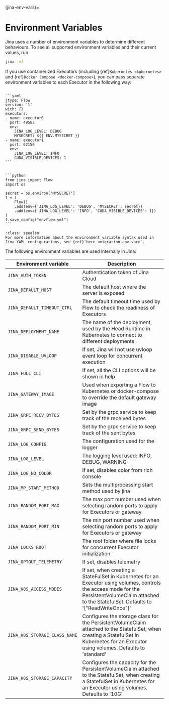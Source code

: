 (jina-env-vars)=
# Environment Variables

Jina uses a number of environment variables to determine different behaviours. To see all supported environment variables and their current values, run

```bash
jina -vf
```

If you use containerized Executors (including {ref}`Kubernetes <kubernetes>` and {ref}`Docker Compose <docker-compose>`), you can pass separate environment variables to each Executor in the following way:


`````{tab} Include env vars in YAML

```yaml
jtype: Flow
version: '1'
with: {}
executors:
- name: executor0
  port: 49583
  env:
    JINA_LOG_LEVEL: DEBUG
    MYSECRET: ${{ ENV.MYSECRET }}
- name: executor1
  port: 62156
  env:
    JINA_LOG_LEVEL: INFO
    CUDA_VISIBLE_DEVICES: 1
```
`````
````{tab} Include env vars in Python

```python
from jina import Flow
import os

secret = os.environ['MYSECRET']
f = (
    Flow()
    .add(env={'JINA_LOG_LEVEL': 'DEBUG', 'MYSECRET': secret})
    .add(env={'JINA_LOG_LEVEL': 'INFO', 'CUDA_VISIBLE_DEVICES': 1})
)
f.save_config("envflow.yml")
```
````

```{admonition} See Also
:class: seealso
For more information about the environment variable syntax used in Jina YAML configurations, see {ref}`here <migration-env-var>`.
```

The following environment variables are used internally in Jina:

| Environment variable          | Description                                                                                            |
|-------------------------------|--------------------------------------------------------------------------------------------------------|
| `JINA_AUTH_TOKEN`               | Authentication token of Jina Cloud                                                                     |
| `JINA_DEFAULT_HOST`             | The default host where the server is exposed                                                           |
| `JINA_DEFAULT_TIMEOUT_CTRL`     | The default timeout time used by Flow to check the readiness of Executors                              |
| `JINA_DEPLOYMENT_NAME`          | The name of the deployment, used by the Head Runtime in Kubernetes to connect to different deployments |
| `JINA_DISABLE_UVLOOP`           | If set, Jina will not use uvloop event loop for concurrent execution                                   |
| `JINA_FULL_CLI`                 | If set, all the CLI options will be shown in help                                                      |
| `JINA_GATEWAY_IMAGE`            | Used when exporting a Flow to Kubernetes or docker-compose to override the default gateway image       |
| `JINA_GRPC_RECV_BYTES`          | Set by the grpc service to keep track of the received bytes                                            |
| `JINA_GRPC_SEND_BYTES`          | Set by the grpc service to keep track of the sent bytes                                                |
| `JINA_LOG_CONFIG`               | The configuration used for the logger                                                                  |
| `JINA_LOG_LEVEL`                | The logging level used: INFO, DEBUG, WARNING                                                           |
| `JINA_LOG_NO_COLOR`             | If set, disables color from rich console                                                               |
| `JINA_MP_START_METHOD`          | Sets the multiprocessing start method used by jina                                                     |
| `JINA_RANDOM_PORT_MAX`          | The max port number used when selecting random ports to apply for Executors or gateway                 |
| `JINA_RANDOM_PORT_MIN`          | The min port number used when selecting random ports to apply for Executors or gateway                 |
| `JINA_LOCKS_ROOT`               | The root folder where file locks for concurrent Executor initialization                                |
| `JINA_OPTOUT_TELEMETRY`         | If set, disables telemetry                                                                             |
| `JINA_K8S_ACCESS_MODES`         | If set, when creating a StateFulSet in Kubernetes for an Executor using volumes, controls the access mode for the PersistentVolumeClaim attached to the StatefulSet. Defaults to '["ReadWriteOnce"]'  |
| `JINA_K8S_STORAGE_CLASS_NAME`   | Configures the storage class for the PersistentVolumeClaim attached to the StatefulSet, when creating a StatefulSet in Kubernetes for an Executor using volumes. Defaults to 'standard'  |
| `JINA_K8S_STORAGE_CAPACITY`     | Configures the capacity for the PersistentVolumeClaim attached to the StatefulSet, when creating a StatefulSet in Kubernetes for an Executor using volumes. Defaults to '10G'  |                                                                       |
